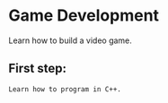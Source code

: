 # Game Development
Learn how to build a video game.


## First step: 
    Learn how to program in C++.
     
      
